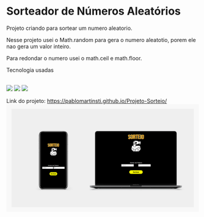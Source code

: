 <h1>Sorteador de Números Aleatórios</h1>


<p>Projeto criando para sortear um numero aleatorio.</p>

<p> Nesse projeto usei o Math.random para gera o numero aleatotio, porem ele nao gera um valor inteiro.</p>
<p> Para redondar o numero usei o math.ceil e  math.floor. </p>
<p>Tecnologia usadas </p>
<br>
<img src = "https://img.shields.io/badge/HTML5-E34F26?style=for-the-badge&logo=html5&logoColor=white" >
<img src ="https://img.shields.io/badge/CSS-239120?&style=for-the-badge&logo=css3&logoColor=white" >
<img src = "https://img.shields.io/badge/JavaScript-323330?style=for-the-badge&logo=javascript&logoColor=F7DF1E">
<br>

Link do projeto: https://pablomartinsti.github.io/Projeto-Sorteio/
<img src ="https://github.com/pablomartinsti/Projeto-Sorteio/blob/main/assets/projeto-sorteio.png">
